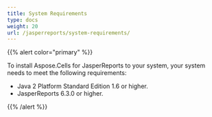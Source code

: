 ```yaml
---
title: System Requirements
type: docs
weight: 20
url: /jasperreports/system-requirements/
---
```


{{% alert color="primary" %}} 

To install Aspose.Cells for JasperReports to your system, your system needs to meet the following requirements:

- Java 2 Platform Standard Edition 1.6 or higher.
- JasperReports 6.3.0 or higher.

{{% /alert %}}
